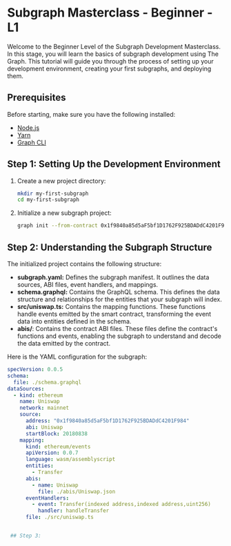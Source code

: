 # Subgraph Masterclass - Beginner - L1

Welcome to the Beginner Level of the Subgraph Development Masterclass. In this stage, you will learn the basics of subgraph development using The Graph. This tutorial will guide you through the process of setting up your development environment, creating your first subgraphs, and deploying them.

## Prerequisites

Before starting, make sure you have the following installed:
- [Node.js](https://nodejs.org/)
- [Yarn](https://classic.yarnpkg.com/en/docs/install)
- [Graph CLI](https://github.com/graphprotocol/graph-cli)

## Step 1: Setting Up the Development Environment

1. Create a new project directory:
    ```bash
    mkdir my-first-subgraph
    cd my-first-subgraph
    ```

2. Initialize a new subgraph project:
    ```bash
    graph init --from-contract 0x1f9840a85d5aF5bf1D1762F925BDADdC4201F984 --network mainnet my-first-subgraph
    ```

## Step 2: Understanding the Subgraph Structure

The initialized project contains the following structure:
- **subgraph.yaml:** Defines the subgraph manifest. It outlines the data sources, ABI files, event handlers, and mappings.
- **schema.graphql:** Contains the GraphQL schema. This defines the data structure and relationships for the entities that your subgraph will index.
- **src/uniswap.ts:** Contains the mapping functions. These functions handle events emitted by the smart contract, transforming the event data into entities defined in the schema.
- **abis/**: Contains the contract ABI files. These files define the contract's functions and events, enabling the subgraph to understand and decode the data emitted by the contract.

Here is the YAML configuration for the subgraph:

```yaml
specVersion: 0.0.5
schema:
  file: ./schema.graphql
dataSources:
  - kind: ethereum
    name: Uniswap
    network: mainnet
    source:
      address: "0x1f9840a85d5aF5bf1D1762F925BDADdC4201F984"
      abi: Uniswap
      startBlock: 20180838
    mapping:
      kind: ethereum/events
      apiVersion: 0.0.7
      language: wasm/assemblyscript
      entities:
        - Transfer
      abis:
        - name: Uniswap
          file: ./abis/Uniswap.json
      eventHandlers:
        - event: Transfer(indexed address,indexed address,uint256)
          handler: handleTransfer
      file: ./src/uniswap.ts


 ## Step 3:
